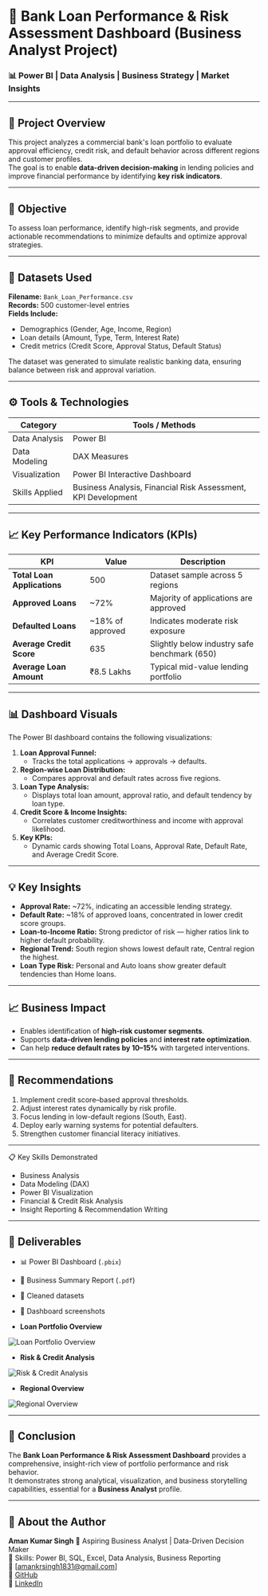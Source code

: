# 🏦 Bank Loan Performance & Risk Assessment Dashboard (Business Analyst Project)    
### 📊 Power BI | Data Analysis | Business Strategy | Market Insights

---

## 🧭 Project Overview

This project analyzes a commercial bank's loan portfolio to evaluate approval efficiency, credit risk, and default behavior across different regions and customer profiles.  
The goal is to enable **data-driven decision-making** in lending policies and improve financial performance by identifying **key risk indicators**.

---

## 🎯 Objective

To assess loan performance, identify high-risk segments, and provide actionable recommendations to minimize defaults and optimize approval strategies.

---

## 💾 Datasets Used

**Filename:** `Bank_Loan_Performance.csv`  
**Records:** 500 customer-level entries  
**Fields Include:**
- Demographics (Gender, Age, Income, Region)
- Loan details (Amount, Type, Term, Interest Rate)
- Credit metrics (Credit Score, Approval Status, Default Status)

The dataset was generated to simulate realistic banking data, ensuring balance between risk and approval variation.

---

## ⚙️ Tools & Technologies

| Category | Tools / Methods |
|-----------|----------------|
| Data Analysis | Power BI |
| Data Modeling | DAX Measures |
| Visualization | Power BI Interactive Dashboard |
| Skills Applied | Business Analysis, Financial Risk Assessment, KPI Development |

---

## 📈 Key Performance Indicators (KPIs)

| KPI                         | Value            | Description                                  |
| --------------------------- | ---------------- | -------------------------------------------- |
| **Total Loan Applications** | 500              | Dataset sample across 5 regions              |
| **Approved Loans**          | ~72%             | Majority of applications are approved        |
| **Defaulted Loans**         | ~18% of approved | Indicates moderate risk exposure             |
| **Average Credit Score**    | 635              | Slightly below industry safe benchmark (650) |
| **Average Loan Amount**     | ₹8.5 Lakhs       | Typical mid-value lending portfolio          |

---

## 📊 Dashboard Visuals

The Power BI dashboard contains the following visualizations:
1. **Loan Approval Funnel:**
   - Tracks the total applications → approvals → defaults.
2. **Region-wise Loan Distribution:**
   - Compares approval and default rates across five regions.
3. **Loan Type Analysis:**
   - Displays total loan amount, approval ratio, and default tendency by loan type.
4. **Credit Score & Income Insights:**
   - Correlates customer creditworthiness and income with approval likelihood.
5. **Key KPIs:**
   - Dynamic cards showing Total Loans, Approval Rate, Default Rate, and Average Credit Score.

---

## 💡 Key Insights

- **Approval Rate:** ~72%, indicating an accessible lending strategy.
- **Default Rate:** ~18% of approved loans, concentrated in lower credit score groups.
- **Loan-to-Income Ratio:** Strong predictor of risk — higher ratios link to higher default probability.
- **Regional Trend:** South region shows lowest default rate, Central region the highest.
- **Loan Type Risk:** Personal and Auto loans show greater default tendencies than Home loans.

---

## 📈 Business Impact

- Enables identification of **high-risk customer segments**.
- Supports **data-driven lending policies** and **interest rate optimization**.
- Can help **reduce default rates by 10–15%** with targeted interventions.

---

## 🧭 Recommendations

1. Implement credit score–based approval thresholds.
2. Adjust interest rates dynamically by risk profile.
3. Focus lending in low-default regions (South, East).
4. Deploy early warning systems for potential defaulters.
5. Strengthen customer financial literacy initiatives.

---

📋 Key Skills Demonstrated

- Business Analysis
- Data Modeling (DAX)
- Power BI Visualization
- Financial & Credit Risk Analysis
- Insight Reporting & Recommendation Writing

---

## 🧾 Deliverables

- 📊 Power BI Dashboard (`.pbix`)
- 📝 Business Summary Report (`.pdf`)
- 📁 Cleaned datasets
- 📸 Dashboard screenshots

- **Loan Portfolio Overview**

![Loan Portfolio Overview](./PowerBI%20Dashboard/Loan%20Portfolio%20Overview.jpeg)

- **Risk & Credit Analysis**

![Risk & Credit Analysis](./PowerBI%20Dashboard/Risk%20&%20Credit%20Analysis.jpeg)

- **Regional Overview**

![Regional Overview](./PowerBI%20Dashboard/Regional%20Overview.jpeg)

---

## 📢 Conclusion

The **Bank Loan Performance & Risk Assessment Dashboard** provides a comprehensive, insight-rich view of portfolio performance and risk behavior.    
It demonstrates strong analytical, visualization, and business storytelling capabilities, essential for a **Business Analyst** profile.    

---

## 👤 About the Author

**Aman Kumar Singh**
📍 Aspiring Business Analyst | Data-Driven Decision Maker    
💼 Skills: Power BI, SQL, Excel, Data Analysis, Business Reporting    
📧 [amankrsingh1831@gmail.com]    
🔗 [GitHub](./https://github.com/BhishmaDevarath)    
👤 [LinkedIn](./https://www.linkedin.com/in/aman-kumar-singh-3a3305387)
